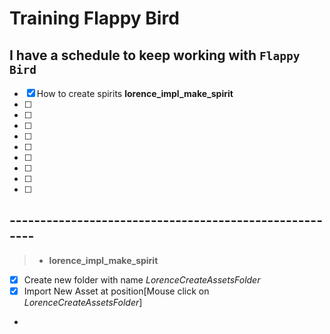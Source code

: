 # Training Flappy Bird
## I have a schedule to keep working with `Flappy Bird`
- [x] How to create spirits **lorence_impl_make_spirit**
- [ ] 
- [ ] 
- [ ]
- [ ]
- [ ]
- [ ]
- [ ]
- [ ]
- [ ]
## -------------------------------------------------------
> - **lorence_impl_make_spirit**
- [x] Create new folder with name *LorenceCreateAssetsFolder*
- [x] Import New Asset at position[Mouse click on *LorenceCreateAssetsFolder*]
- 
